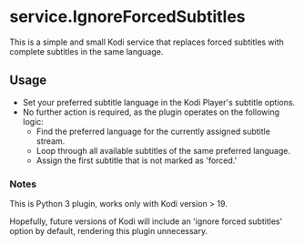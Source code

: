 # service.IgnoreForcedSubtitles
This is a simple and small Kodi service that replaces forced subtitles with complete subtitles in the same language.

## Usage
- Set your preferred subtitle language in the Kodi Player's subtitle options.
- No further action is required, as the plugin operates on the following logic:
  - Find the preferred language for the currently assigned subtitle stream.
  - Loop through all available subtitles of the same preferred language.
  - Assign the first subtitle that is not marked as 'forced.'

### Notes
This is Python 3 plugin, works only with Kodi version > 19.

Hopefully, future versions of Kodi will include an 'ignore forced subtitles' option by default, rendering this plugin unnecessary.
